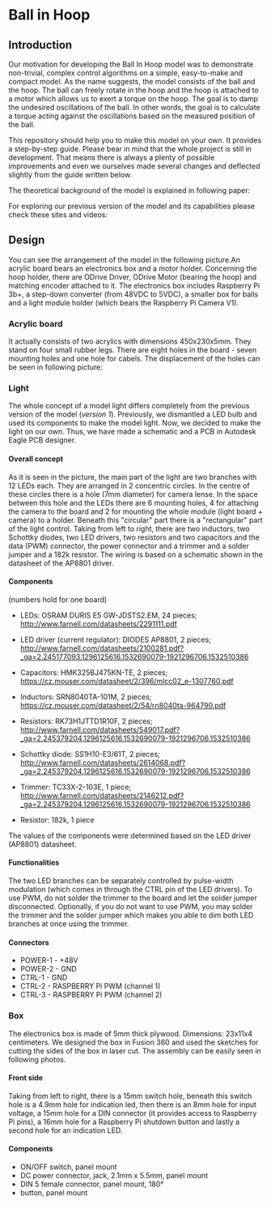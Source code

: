 # Ball in Hoop 

## Introduction

Our motivation for developing the Ball In Hoop model was to demonstrate non-trivial, complex control algorithms on a simple, easy-to-make and compact model. As the name suggests, the model consists of the ball and the hoop. The ball can freely rotate in the hoop and the hoop is attached to a motor which allows us to exert a torque on the hoop. The goal is to damp the undesired oscillations of the ball. In other words, the goal is to calculate a torque acting against the oscillations based on the measured position of the ball.

This repository should help you to make this model on your own. It provides a step-by-step guide. Please bear in mind that the whole project is still in development. That means there is always a plenty of possible improvements and even we ourselves made several changes and deflected slightly from the guide written below.

The theoretical background of the model is explained in following paper:

For exploring our previous version of the model and its capabilities please check these sites and videos:

## Design

You can see the arrangement of the model in the following picture.An acrylic board bears an electronics box and a motor holder. Concerning the hoop holder, there are ODrive Driver, ODrive Motor (bearing the hoop) and matching encoder attached to it. The electronics box includes Raspberry Pi 3b+, a step-down converter (from 48VDC to 5VDC), a smaller box for balls and a light module holder (which bears the Raspberry Pi Camera V1). 

### Acrylic board

It actually consists of two acrylics with dimensions 450x230x5mm. They stand on four small rubber legs. There are eight holes in the board - seven mounting holes and one hole for cabels. The displacement of the holes can be seen in following picture:

### Light

The whole concept of a model light differs completely from the previous version of the model (*version 1*). Previously, we dismantled a LED bulb and used its components to make the model light. Now, we decided to make the light on our own. Thus, we have made a schematic and a PCB in Autodesk Eagle PCB designer.

#### Overall concept

As it is seen in the picture, the main part of the light are two branches with 12 LEDs each. They are arranged in 2 concentric circles. In the centre of these circles there is a hole (7mm diameter) for camera lense. In the space between this hole and the LEDs there are 6 mounting holes, 4 for attaching the camera to the board and 2 for mounting the whole module (light board + camera) to a holder. Beneath this "circular" part there is a "rectangular" part of the light control. Taking from left to right, there are two inductors, two Schottky diodes, two LED drivers, two resistors and two capacitors and the data (PWM) connector, the power connector and a trimmer and a solder jumper and a 182k resistor. The wiring is based on a schematic shown in the datasheet of the AP8801 driver.

#### Components
 (numbers hold for one board)

- LEDs: OSRAM DURIS E5 GW-JDSTS2.EM, 24 pieces; http://www.farnell.com/datasheets/2291111.pdf

- LED driver (current regulator): DIODES AP8801, 2 pieces; http://www.farnell.com/datasheets/2100281.pdf?_ga=2.245177093.1296125616.1532690079-1921296706.1532510386
- Capacitors: HMK325BJ475KN-TE, 2 pieces; https://cz.mouser.com/datasheet/2/396/mlcc02_e-1307760.pdf
- Inductors: SRN8040TA-101M, 2 pieces; https://cz.mouser.com/datasheet/2/54/rn8040ta-964790.pdf
- Resistors: RK73H1JTTD1R10F, 2 pieces; http://www.farnell.com/datasheets/549017.pdf?_ga=2.245379204.1296125616.1532690079-1921296706.1532510386
- Schottky diode: SS1H10-E3/61T, 2 pieces; http://www.farnell.com/datasheets/2614068.pdf?_ga=2.245379204.1296125616.1532690079-1921296706.1532510386
- Trimmer: TC33X-2-103E, 1 piece; http://www.farnell.com/datasheets/2146212.pdf?_ga=2.245379204.1296125616.1532690079-1921296706.1532510386
- Resistor: 182k, 1 piece

The values of the components were determined based on the LED driver (AP8801) datasheet.

#### Functionalities

The two LED branches can be separately controlled by pulse-width modulation (which comes in through the CTRL pin of the LED drivers). To use PWM, do not solder the trimmer to the board and let the solder jumper disconnected. Optionally, if you do not want to use PWM, you may solder the trimmer and the solder jumper which makes you able to dim both LED branches at once using the trimmer.

#### Connectors

- POWER-1 - +48V
- POWER-2 - GND
- CTRL-1 - GND
- CTRL-2 - RASPBERRY Pi PWM (channel 1)
- CTRL-3 - RASPBERRY Pi PWM (channel 2)

### Box

The electronics box is made of 5mm thick plywood. Dimensions: 23x11x4 centimeters. We designed the box in Fusion 360 and used the sketches for cutting the sides of the box in laser cut. The assembly can be easily seen in following photos.

#### Front side

Taking from left to right, there is a 15mm switch hole, beneath this switch hole is a 4.9mm hole for indication led, then there is an 8mm hole for input voltage, a 15mm hole for a DIN connector (it provides access to Raspberry Pi pins), a 16mm hole for a Raspberry Pi shutdown button and lastly a second hole for an indication LED.

#### Components 

- ON/OFF switch, panel mount
- DC power connector, jack, 2.1mm x 5.5mm, panel mount
- DIN 5 female connector, panel mount, 180°
- button, panel mount
